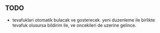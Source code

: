 ## TODO 
* tevafuklari otomatik bulacak ve gosterecek. yeni duzenleme ile birlikte tevafuk olusursa bildirim ile, ve oncekileri de uzerine gelince.